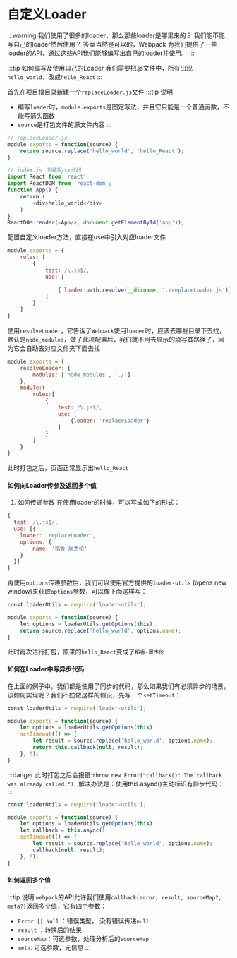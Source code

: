 # 自定义Loader
:::warning 我们使用了很多的loader，那么那些loader是哪里来的？ 我们能不能写自己的loader然后使用？
答案当然是可以的，Webpack 为我们提供了一些loader的API，通过这些API我们能够编写出自己的loader并使用。
:::
 
:::tip 如何编写及使用自己的Loader
我们需要把.js文件中，所有出现`hello_world`，改成`hello_React`
:::

首先在项目根目录新建一个`replaceLoader.js`文件
:::tip 说明
* 编写`loader`时，`module.exports`是固定写法，并且它只能是一个普通函数，不能写箭头函数
* `source`是打包文件的源文件内容
:::
```js
// replaceLoader.js
module.exports = function(source) {
    return source.replace('hello_world', 'hello_React');
}

// index.js 下编写jsx代码
import React from 'react'
import ReactDOM from 'react-dom';
function App() {
    return (
        <div>hello_world</div>
    )
}
ReactDOM.render(<App/>, document.getElementById('app'));
```
配置自定义loader方法，直接在use中引入对应loader文件
```js {7}
module.exports = {
    rules: [
        {
            test: /\.js$/,
            use: [
                ...
                { loader:path.resolve(__dirname, './replaceLoader.js')}
            ]
        }
    ]
}
```
使用`resolveLoader`，它告诉了`Webpack`使用`loader`时，应该去哪些目录下去找，默认是`node_modules`，做了此项配置后，我们就不用去显示的填写其路径了，因为它会自动去对应文件夹下面去找
```js {3,10}
module.exports = {
    resolveLoader: {
        modules: ['node_modules', './']
    },
    module:{
        rules:[
            {
                test: /\.js$/,
                use: [
                    {loader: 'replaceLoader'}
                ]
            }
        ]
    }
}
```
此时打包之后，页面正常显示出`hello_React`

#### 如何向Loader传参及返回多个值
1. 如何传递参数
在使用loader的时候，可以写成如下的形式：
```js
{
  test: /\.js$/,
  use: [{
    loader: 'replaceLoader',
    options: {
        name: '稻香-周杰伦'
    }
  }]
}
```
再使用`options`传递参数后，我们可以使用官方提供的`loader-utils` (opens new window)来获取`options`参数，可以像下面这样写：
```js
const loaderUtils = require('loader-utils');

module.exports = function(source) {
    let options = loaderUtils.getOptions(this);
    return source.replace('hello_world', options.name);
}
```
此时再次进行打包，原来的`hello_React`变成了`稻香-周杰伦`

#### 如何在Loader中写异步代码
在上面的例子中，我们都是使用了同步的代码，那么如果我们有必须异步的场景，该如何实现呢？我们不妨做这样的假设，先写一个`setTimeout`：
```js
const loaderUtils = require('loader-utils');

module.exports = function(source) {
    let options = loaderUtils.getOptions(this);
    setTimeout(() => {
        let result = source.replace('hello_world', options.name);
        return this.callback(null, result);
    }, 0);
}
```
:::danger 此时打包之后会报错:`throw new Error("callback(): The callback was already called.");`
解决办法是：使用this.async()主动标识有异步代码：
:::
```js {5,8}
const loaderUtils = require('loader-utils');

module.exports = function(source) {
    let options = loaderUtils.getOptions(this);
    let callback = this.async();
    setTimeout(() => {
        let result = source.replace('hello_world', options.name);
        callback(null, result);
    }, 0);
}
```
#### 如何返回多个值
:::tip 说明
`webpack`的API允许我们使用`callback(error, result, sourceMap?, meta?)`返回多个值，它有四个参数：

* `Error || Null` ：错误类型， 没有错误传递`null`
* `result` ：转换后的结果
* `sourceMap`：可选参数，处理分析后的`sourceMap`
* `meta`: 可选参数，元信息
:::
